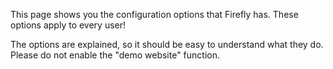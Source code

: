 This page shows you the configuration options that Firefly has. These options apply to every user!

The options are explained, so it should be easy to understand what they do. Please do not enable the "demo website" function.